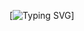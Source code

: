 [![Typing SVG](https://readme-typing-svg.herokuapp.com?font=Raleway&pause=1000&color=FFFFFF&random=false&width=435&lines=I+am+a+Full+Stack+Developer.)]
